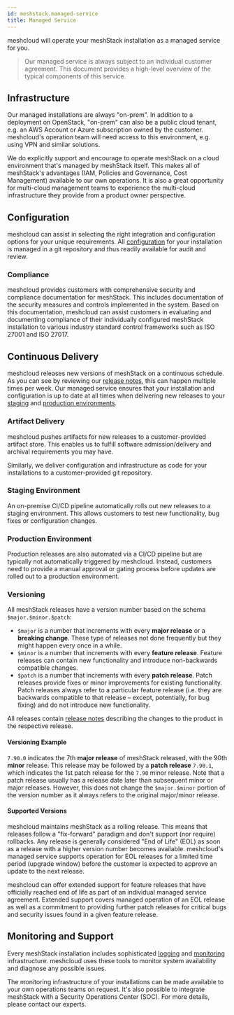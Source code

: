 ```yaml
---
id: meshstack.managed-service
title: Managed Service
---
```


meshcloud will operate your meshStack installation as a managed service for you.

> Our managed service is always subject to an individual customer agreement. This document provides a high-level overview
> of the typical components of this service.

## Infrastructure

Our managed installations are always "on-prem". In addition to a deployment on OpenStack, "on-prem" can also be a public cloud tenant, e.g. an AWS Account or Azure subscription owned by the customer. meshcloud's operation team will need access to this environment, e.g. using VPN and similar solutions.

We do explicitly support and encourage to operate meshStack on a cloud environment that's managed by meshStack itself.
This makes all of meshStack's advantages (IAM, Policies and Governance, Cost Management) available to our own operations.
It is also a great opportunity for multi-cloud management teams to experience the multi-cloud infrastructure they provide
from a product owner perspective.

## Configuration

meshcloud can assist in selecting the right integration and configuration options for your unique requirements.
All [configuration](./meshstack.index.md#configuration) for your installation is managed in a git repository and thus readily
available for audit and review.

### Compliance

meshcloud provides customers with comprehensive security and compliance documentation for meshStack. This includes documentation of the security measures and controls implemented in the system. Based on this documentation, meshcloud can assist customers in evaluating and documenting compliance of their individually configured meshStack installation to various industry standard control frameworks such as ISO 27001 and ISO 27017.

## Continuous Delivery

meshcloud releases new versions of meshStack on a continuous schedule. As you can see by reviewing our [release notes](/blog), this can happen multiple times per week. Our managed service ensures that your installation and configuration is up to date at all times when delivering new releases to your [staging](#staging-environment) and [production environments](#production-environment).

### Artifact Delivery

meshcloud pushes artifacts for new releases to a customer-provided artifact store. This enables us to fulfill software admission/delivery and archival requirements you may have.

Similarly, we deliver configuration and infrastructure as code for your installations to a customer-provided git repository.

### Staging Environment

An on-premise CI/CD pipeline automatically rolls out new releases to a staging environment. This allows customers to test
new functionality, bug fixes or configuration changes.

### Production Environment

Production releases are also automated via a CI/CD pipeline but are typically not automatically triggered by meshcloud.
Instead, customers need to provide a manual approval or gating process before updates are rolled out to a production environment.

### Versioning

All meshStack releases have a version number based on the schema `$major.$minor.$patch`:

- `$major` is a number that increments with every **major release** or a **breaking change**. These type of releases not done frequently but they might happen every once in a while.
- `$minor` is a number that increments with every **feature release**. Feature releases can contain new functionality and introduce non-backwards compatible changes.
- `$patch` is a number that increments with every **patch release**. Patch releases provide fixes or minor improvements for existing functionality. Patch releases always refer to a particular feature release (i.e. they are backwards compatible to that release – except, potentially, for bug fixing) and do not introduce new functionality.

All releases contain [release notes](/blog) describing the changes to the product in the respective release.

#### Versioning Example

`7.90.0` indicates the 7th **major release** of meshStack released, with the 90th **minor** release. This release may be followed by a **patch release** `7.90.1`, which indicates the 1st patch release for the `7.90` minor release. Note that a patch release usually has a release date later than subsequent minor or major releases. However, this does not change the `$major.$minor` portion of the version number as it always refers to the original major/minor release.

#### Supported Versions

meshcloud maintains meshStack as a rolling release. This means that releases follow a "fix-forward" paradigm and
don't support (nor require) rollbacks. Any release is generally considered "End of Life" (EOL) as soon as a release
with a higher version number becomes available. meshcloud's managed service supports operation for EOL releases for
a limited time period (upgrade window) before the customer is expected to approve an update to the next release.

meshcloud can offer extended support for feature releases that have officially reached end of life as part of an individual managed service agreement. Extended support covers managed operation of an EOL release as well as a
commitment to providing further patch releases for critical bugs and security issues found in a given feature release.

## Monitoring and Support

Every meshStack installation includes sophisticated [logging](./meshstack.logging.md) and [monitoring](./meshstack.monitoring.md) infrastructure. meshcloud uses these tools to monitor system availability and diagnose any possible issues.

The monitoring infrastructure of your installations can be made available to your own operations teams on request.
It's also possible to integrate meshStack with a Security Operations Center (SOC). For more details, please contact our
experts.
